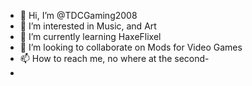 - 👋 Hi, I’m @TDCGaming2008
- 👀 I’m interested in Music, and Art
- 🌱 I’m currently learning HaxeFlixel
- 💞️ I’m looking to collaborate on Mods for Video Games
- 📫 How to reach me, no where at the second-
-



